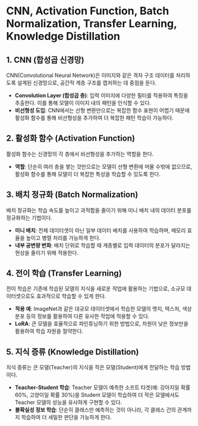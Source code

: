 # CNN, Activation Function, Batch Normalization, Transfer Learning, Knowledge Distillation

## 1. CNN (합성곱 신경망)
CNN(Convolutional Neural Network)은 이미지와 같은 격자 구조 데이터를 처리하도록 설계된 신경망으로, 공간적 계층 구조를 캡처하는 데 중점을 둔다.

- **Convolution Layer (합성곱 층)**: 입력 이미지에 다양한 필터를 적용하여 특징을 추출한다. 이를 통해 모델이 이미지 내의 패턴을 인식할 수 있다.
- **비선형성 도입**: CNN에서는 선형 변환만으로는 복잡한 함수 표현이 어렵기 때문에 활성화 함수를 통해 비선형성을 추가하여 더 복잡한 패턴 학습이 가능하다.

## 2. 활성화 함수 (Activation Function)
활성화 함수는 신경망의 각 층에서 비선형성을 추가하는 역할을 한다.
- **역할**: 단순히 여러 층을 쌓는 것만으로는 모델이 선형 변환에 머물 수밖에 없으므로, 활성화 함수를 통해 모델이 더 복잡한 특성을 학습할 수 있도록 한다.

## 3. 배치 정규화 (Batch Normalization)
배치 정규화는 학습 속도를 높이고 과적합을 줄이기 위해 미니 배치 내의 데이터 분포를 정규화하는 기법이다.
- **미니 배치**: 전체 데이터셋이 아닌 일부 데이터 배치를 사용하여 학습하며, 메모리 효율을 높이고 병렬 처리를 가능하게 한다.
- **내부 공변량 변화**: 배치 단위로 학습할 때 계층별로 입력 데이터의 분포가 달라지는 현상을 줄이기 위해 적용한다.

## 4. 전이 학습 (Transfer Learning)
전이 학습은 기존에 학습된 모델의 지식을 새로운 작업에 활용하는 기법으로, 소규모 데이터셋으로도 효과적으로 학습할 수 있게 한다.
- **적용 예**: ImageNet과 같은 대규모 데이터셋에서 학습한 모델의 엣지, 텍스처, 색상 분포 등의 정보를 활용하여 다른 유사한 작업에 적용할 수 있다.
- **LoRA**: 큰 모델을 효율적으로 파인튜닝하기 위한 방법으로, 차원이 낮은 정보만을 활용하여 학습 자원을 절약한다.

## 5. 지식 증류 (Knowledge Distillation)
지식 증류는 큰 모델(Teacher)의 지식을 작은 모델(Student)에게 전달하는 학습 방법이다.
- **Teacher-Student 학습**: Teacher 모델이 예측한 소프트 타겟(예: 강아지일 확률 60%, 고양이일 확률 30%)을 Student 모델이 학습하여 더 작은 모델에서도 Teacher 모델의 성능을 유사하게 구현할 수 있다.
- **불확실성 정보 학습**: 단순히 클래스만 예측하는 것이 아니라, 각 클래스 간의 관계까지 학습하여 더 세밀한 판단을 가능하게 한다.
